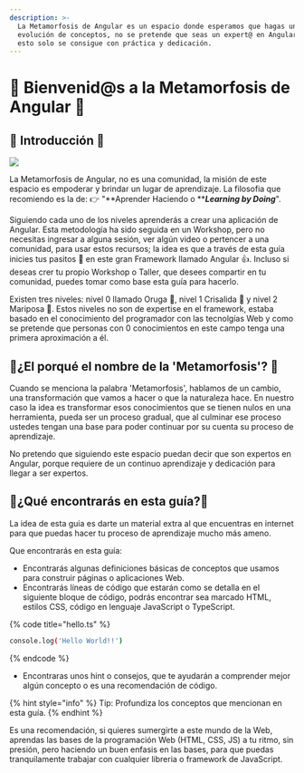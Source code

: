 ```yaml
---
description: >-
  La Metamorfosis de Angular es un espacio donde esperamos que hagas una
  evolución de conceptos, no se pretende que seas un expert@ en Angular, porque
  esto solo se consigue con práctica y dedicación.
---
```


# 🦋 Bienvenid@s a la Metamorfosis de Angular 🦋

## 🌟 Introducción 🌟

![](.gitbook/assets/ciclo-mariposa2.png)

La Metamorfosis de Angular, no es una comunidad, la misión de este espacio es empoderar y brindar un lugar de aprendizaje. La filosofia que recomiendo es la de: 👉  "**Aprender Haciendo o **_**Learning by Doing**_". &#x20;

Siguiendo cada uno de los niveles aprenderás a crear una aplicación de Angular. Esta metodología ha sido seguida en un Workshop, pero no necesitas ingresar a alguna sesión, ver algún video o pertencer a una comunidad, para usar estos recursos; la idea es que a través de esta guía inicies tus pasitos 🦶 en este gran Framework llamado Angular 👍. Incluso si deseas crer tu propio Workshop o Taller, que desees compartir en tu comunidad, puedes tomar como base esta guía para hacerlo.

Existen tres niveles: nivel 0 llamado Oruga 🐛, nivel 1 Crisalida 🐚 y nivel 2 Mariposa 🦋. Estos niveles no son de expertise en el framework, estaba basado en el conocimiento del programador con las tecnolgías Web y como se pretende que personas con 0 conocimientos en este campo tenga una primera aproximación a él.



## 🐛¿El porqué el nombre de la 'Metamorfosis'? 🐛

Cuando se menciona la palabra 'Metamorfosis', hablamos de un cambio, una transformación que vamos a hacer o que la naturaleza hace. En nuestro caso la idea es transformar esos conocimientos que se tienen nulos en una herramienta, pueda ser un proceso gradual, que al culminar ese proceso ustedes tengan una base para poder continuar por su cuenta su proceso de aprendizaje.

No pretendo que siguiendo este espacio puedan decir que son expertos en Angular, porque requiere de un continuo aprendizaje y dedicación para llegar a ser expertos.

## 🌟¿Qué encontrarás en esta guía?🌟

La idea de esta guia es darte un material extra al que encuentras en internet para que puedas hacer tu proceso de aprendizaje mucho más ameno.

Que encontrarás en esta guía:

* Encontrarás algunas definiciones básicas de conceptos que usamos para construir páginas o aplicaciones Web.
* Encontrarás líneas de código que estarán como se detalla en el siguiente bloque de código, podrás encontrar sea marcado HTML, estilos CSS, código en lenguaje JavaScript o TypeScript.

{% code title="hello.ts" %}
```bash
console.log('Hello World!!')
```
{% endcode %}



* Encontraras unos hint o consejos, que te ayudarán a comprender mejor algún concepto o es una recomendación de código.

{% hint style="info" %}
&#x20;Tip: Profundiza los conceptos que mencionan en esta guía.
{% endhint %}

Es una recomendación, si quieres sumergirte a este mundo de la Web, aprendas las bases de la programación Web (HTML, CSS, JS) a tu ritmo, sin presión, pero haciendo un buen enfasis en las bases, para que puedas tranquilamente trabajar con cualquier libreria o framework de JavaScript.



